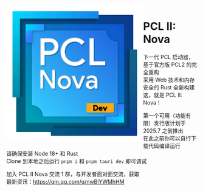 <img src="./public/Images/PCLNova.Dev.png" alt="Logo" height="360" align="left">

# PCL II: Nova

下一代 PCL 启动器，基于官方版 PCL2 的完全重构\
采用 Web 技术和内存安全的 Rust 全新构建\
这，就是 PCL II: Nova！

第一个可用（功能有限）发行版计划于 2025.7 之前推出\
在此之前你可以自行下载代码编译运行\
请确保安装 Node 18+ 和 Rust\
Clone 到本地之后运行 `pnpm i` 和 `pnpm tauri dev` 即可调试

加入 PCL II Nova 交流 1 群，与开发者面对面交流，获取\
最新资讯：https://qm.qq.com/q/nwBlYWMhHM
